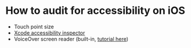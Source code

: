 # How to audit for accessibility on iOS

- Touch point size
- [Xcode accessibility inspector](https://medium.com/yay-its-erica/ios-accessibility-the-accessibility-inspector-voiceover-swift-3-5f8e2bc50b20)
- VoiceOver screen reader (built-in, [tutorial here](https://www.imore.com/how-use-voiceover-iphone-and-ipad))
